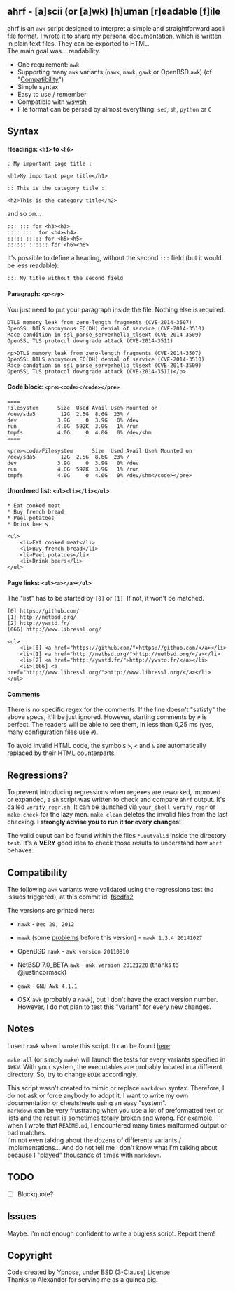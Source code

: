 ahrf - [a]scii (or [a]wk) [h]uman [r]eadable [f]ile
---------------------------------------------------

ahrf is an `awk` script designed to interpret a simple and straightforward
ascii file format. I wrote it to share my personal documentation, which is
written in plain text files. They can be exported to HTML.  
The main goal was... readability.

* One requirement: `awk`
* Supporting many `awk` variants (`nawk`, `mawk`, `gawk` or OpenBSD `awk`) (cf
"[Compatibility](https://github.com/Ypnose/ahrf#compatibility)")
* Simple syntax
* Easy to use / remember
* Compatible with [wswsh](https://github.com/Ypnose/Wswsh)
* File format can be parsed by almost everything: `sed`, `sh`, `python` or `C`

Syntax
------

#### Headings: `<h1>` to `<h6>`

```
: My important page title :
```

```
<h1>My important page title</h1>
```

```
:: This is the category title ::
```

```
<h2>This is the category title</h2>
```

and so on...

```
::: ::: for <h3><h3>
:::: :::: for <h4><h4>
::::: ::::: for <h5><h5>
:::::: :::::: for <h6><h6>
```

It's possible to define a heading, without the second `:::` field (but it
would be less readable):

```
::: My title without the second field
```

#### Paragraph: `<p></p>`

You just need to put your paragraph inside the file. Nothing else is required:

```
DTLS memory leak from zero-length fragments (CVE-2014-3507)
OpenSSL DTLS anonymous EC(DH) denial of service (CVE-2014-3510)
Race condition in ssl_parse_serverhello_tlsext (CVE-2014-3509)
OpenSSL TLS protocol downgrade attack (CVE-2014-3511)
```
```
<p>DTLS memory leak from zero-length fragments (CVE-2014-3507)
OpenSSL DTLS anonymous EC(DH) denial of service (CVE-2014-3510)
Race condition in ssl_parse_serverhello_tlsext (CVE-2014-3509)
OpenSSL TLS protocol downgrade attack (CVE-2014-3511)</p>
```

#### Code block: `<pre><code></code></pre>`

```
====
Filesystem      Size  Used Avail Use% Mounted on
/dev/sda5        12G  2.5G  8.6G  23% /
dev             3.9G     0  3.9G   0% /dev
run             4.0G  592K  3.9G   1% /run
tmpfs           4.0G     0  4.0G   0% /dev/shm
====
```

```
<pre><code>Filesystem      Size  Used Avail Use% Mounted on
/dev/sda5        12G  2.5G  8.6G  23% /
dev             3.9G     0  3.9G   0% /dev
run             4.0G  592K  3.9G   1% /run
tmpfs           4.0G     0  4.0G   0% /dev/shm</code></pre>
```

#### Unordered list: `<ul><li></li></ul>`

```
* Eat cooked meat
* Buy french bread
* Peel potatoes
* Drink beers
```

```
<ul>
	<li>Eat cooked meat</li>
	<li>Buy french bread</li>
	<li>Peel potatoes</li>
	<li>Drink beers</li>
</ul>
```

#### Page links: `<ul><a></a></ul>`

The "list" has to be started by `[0]` or `[1]`. If not, it won't be matched.

```
[0] https://github.com/
[1] http://netbsd.org/
[2] http://ywstd.fr/
[666] http://www.libressl.org/
```

```
<ul>
	<li>[0] <a href="https://github.com/">https://github.com/</a></li>
	<li>[1] <a href="http://netbsd.org/">http://netbsd.org/</a></li>
	<li>[2] <a href="http://ywstd.fr/">http://ywstd.fr/</a></li>
	<li>[666] <a href="http://www.libressl.org/">http://www.libressl.org/</a></li>
</ul>
```

#### Comments

There is no specific regex for the comments. If the line doesn't "satisfy"
the above specs, it'll be just ignored. However, starting comments by `#`
is perfect. The readers will be able to see them, in less than 0,25 ms
(yes, many configuration files use `#`).

To avoid invalid HTML code, the symbols `>`, `<` and `&` are automatically
replaced by their HTML counterparts.

Regressions?
------------

To prevent introducing regressions when regexes are reworked, improved or
expanded, a `sh` script was written to check and compare `ahrf` output. It's
called `verify_regr.sh`. It can be launched via `your_shell verify_regr` or
`make check` for the lazy men. `make clean` deletes the invalid files from
the last checking. __I strongly advise you to run it for every changes!__

The valid ouput can be found within the files `*.outvalid` inside the directory
`test`.
It's a __VERY__ good idea to check those results to understand how `ahrf` behaves.

Compatibility
-------------

The following `awk` variants were validated using the regressions test (no
issues triggered), at this commit id:
[f6cdfa2](https://github.com/Ypnose/ahrf/tree/f6cdfa27a41b7747d81dd9293753eae654aed71f)

The versions are printed here:

* `nawk` - `Dec 20, 2012`

* `mawk` (some [problems](https://github.com/Ypnose/ahrf/issues/1)
before this version) - `mawk 1.3.4 20141027`

* OpenBSD `nawk` - `awk version 20110810`

* NetBSD 7.0_BETA `awk` - `awk version 20121220` (thanks to @justincormack)

* `gawk` - `GNU Awk 4.1.1`

* OSX `awk` (probably a `nawk`), but I don't have the exact version number.
However, I do not plan to test this "variant" for every new changes.

Notes
-----

I used `nawk` when I wrote this script. It can be found
[here](http://www.cs.princeton.edu/~bwk/btl.mirror/).

`make all` (or simply `make`) will launch the tests for every variants
specified in `AWKV`. With your system, the executables are probably
located in a different directory. So, try to change `BDIR` accordingly.

This script wasn't created to mimic or replace `markdown` syntax. Therefore,
I do not ask or force anybody to adopt it. I want to write my own documentation
or cheatsheets using an easy "system".  
`markdown` can be very frustrating when you use a lot of preformatted text
or lists and the result is sometimes totally broken and wrong. For example,
when I wrote that `README.md`, I encountered many times malformed output or
bad matches.  
I'm not even talking about the dozens of differents variants /
implementations... And do not tell me I don't know what I'm talking about
because I "played" thousands of times with `markdown`.

TODO
----

- [ ] Blockquote?

Issues
------

Maybe. I'm not enough confident to write a bugless script. Report them!

Copyright
---------

Code created by Ypnose, under BSD (3-Clause) License  
Thanks to Alexander for serving me as a guinea pig.
